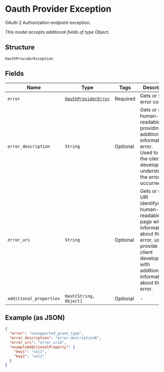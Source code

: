 
# Oauth Provider Exception

OAuth 2 Authorization endpoint exception.

*This model accepts additional fields of type Object.*

## Structure

`OauthProviderException`

## Fields

| Name | Type | Tags | Description |
|  --- | --- | --- | --- |
| `error` | [`OauthProviderError`](../../doc/models/oauth-provider-error.md) | Required | Gets or sets error code. |
| `error_description` | `String` | Optional | Gets or sets human-readable text providing additional information on error.<br>Used to assist the client developer in understanding the error that occurred. |
| `error_uri` | `String` | Optional | Gets or sets a URI identifying a human-readable web page with information about the error, used to provide the client developer with additional information about the error. |
| `additional_properties` | `Hash[String, Object]` | Optional | - |

## Example (as JSON)

```json
{
  "error": "unsupported_grant_type",
  "error_description": "error_description8",
  "error_uri": "error_uri8",
  "exampleAdditionalProperty": {
    "key1": "val1",
    "key2": "val2"
  }
}
```

